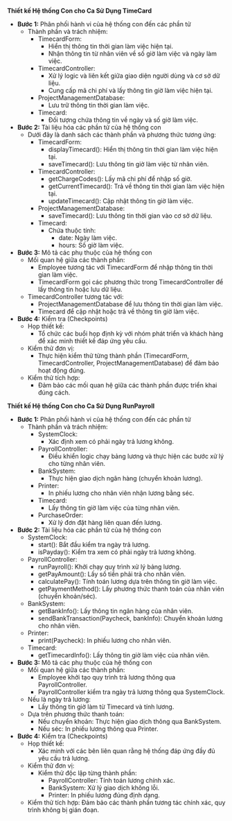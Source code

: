 **Thiết kế Hệ thống Con cho Ca Sử Dụng TimeCard**
- **Bước 1:** Phân phối hành vi của hệ thống con đến các phần tử
    - Thành phần và trách nhiệm:
        - TimecardForm:
            - Hiển thị thông tin thời gian làm việc hiện tại.
            - Nhận thông tin từ nhân viên về số giờ làm việc và ngày làm việc.
        - TimecardController:
            - Xử lý logic và liên kết giữa giao diện người dùng và cơ sở dữ liệu.
            - Cung cấp mã chi phí và lấy thông tin giờ làm việc hiện tại.
        - ProjectManagementDatabase:
            - Lưu trữ thông tin thời gian làm việc.
        - Timecard:
            - Đối tượng chứa thông tin về ngày và số giờ làm việc.
- **Bước 2:** Tài liệu hóa các phần tử của hệ thống con
    - Dưới đây là danh sách các thành phần và phương thức tương ứng:
        - TimecardForm:
            - displayTimecard(): Hiển thị thông tin thời gian làm việc hiện tại.
            - saveTimecard(): Lưu thông tin giờ làm việc từ nhân viên.
        - TimecardController:
            - getChargeCodes(): Lấy mã chi phí để nhập số giờ.
            - getCurrentTimecard(): Trả về thông tin thời gian làm việc hiện tại.
            - updateTimecard(): Cập nhật thông tin giờ làm việc.
        - ProjectManagementDatabase:
            - saveTimecard(): Lưu thông tin thời gian vào cơ sở dữ liệu.
        - Timecard:
            - Chứa thuộc tính:
                - date: Ngày làm việc.
                - hours: Số giờ làm việc.
- **Bước 3:** Mô tả các phụ thuộc của hệ thống con
    - Mối quan hệ giữa các thành phần:
        - Employee tương tác với TimecardForm để nhập thông tin thời gian làm việc.
        - TimecardForm gọi các phương thức trong TimecardController để lấy thông tin hoặc lưu dữ liệu.
    - TimecardController tương tác với:
        - ProjectManagementDatabase để lưu thông tin thời gian làm việc.
        - Timecard để cập nhật hoặc trả về thông tin giờ làm việc.
- **Bước 4:** Kiểm tra (Checkpoints)
    - Họp thiết kế:
        - Tổ chức các buổi họp định kỳ với nhóm phát triển và khách hàng để xác minh thiết kế đáp ứng yêu cầu.
    - Kiểm thử đơn vị:
        - Thực hiện kiểm thử từng thành phần (TimecardForm, TimecardController, ProjectManagementDatabase) để đảm bảo hoạt động đúng.
    - Kiểm thử tích hợp:
        - Đảm bảo các mối quan hệ giữa các thành phần được triển khai đúng cách.

**Thiết kế Hệ thống Con cho Ca Sử Dụng RunPayroll**
- **Bước 1:** Phân phối hành vi của hệ thống con đến các phần tử
    - Thành phần và trách nhiệm:
        - SystemClock:
            - Xác định xem có phải ngày trả lương không.
        - PayrollController:
            - Điều khiển logic chạy bảng lương và thực hiện các bước xử lý cho từng nhân viên.
        - BankSystem:
            - Thực hiện giao dịch ngân hàng (chuyển khoản lương).
        - Printer:
            - In phiếu lương cho nhân viên nhận lương bằng séc.
        - Timecard:
            - Lấy thông tin giờ làm việc của từng nhân viên.
        - PurchaseOrder:
            - Xử lý đơn đặt hàng liên quan đến lương.
- **Bước 2:** Tài liệu hóa các phần tử của hệ thống con
    - SystemClock:
        - start(): Bắt đầu kiểm tra ngày trả lương.
        - isPayday(): Kiểm tra xem có phải ngày trả lương không.
    - PayrollController:
        - runPayroll(): Khởi chạy quy trình xử lý bảng lương.
        - getPayAmount(): Lấy số tiền phải trả cho nhân viên.
        - calculatePay(): Tính toán lương dựa trên thông tin giờ làm việc.
        - getPaymentMethod(): Lấy phương thức thanh toán của nhân viên (chuyển khoản/séc).
    - BankSystem:
        - getBankInfo(): Lấy thông tin ngân hàng của nhân viên.
        - sendBankTransaction(Paycheck, bankInfo): Chuyển khoản lương cho nhân viên.
    - Printer:
        - print(Paycheck): In phiếu lương cho nhân viên.
    - Timecard:
        - getTimecardInfo(): Lấy thông tin giờ làm việc của nhân viên.
- **Bước 3:** Mô tả các phụ thuộc của hệ thống con
    - Mối quan hệ giữa các thành phần:
        - Employee khởi tạo quy trình trả lương thông qua PayrollController.
        - PayrollController kiểm tra ngày trả lương thông qua SystemClock.
    - Nếu là ngày trả lương:
        - Lấy thông tin giờ làm từ Timecard và tính lương.
    - Dựa trên phương thức thanh toán:
        - Nếu chuyển khoản: Thực hiện giao dịch thông qua BankSystem.
        - Nếu séc: In phiếu lương thông qua Printer.
- **Bước 4:** Kiểm tra (Checkpoints)
    - Họp thiết kế:
        - Xác minh với các bên liên quan rằng hệ thống đáp ứng đầy đủ yêu cầu trả lương.
    - Kiểm thử đơn vị:
        - Kiểm thử độc lập từng thành phần:
            - PayrollController: Tính toán lương chính xác.
            - BankSystem: Xử lý giao dịch không lỗi.
            - Printer: In phiếu lương đúng định dạng.
    - Kiểm thử tích hợp: Đảm bảo các thành phần tương tác chính xác, quy trình không bị gián đoạn.
